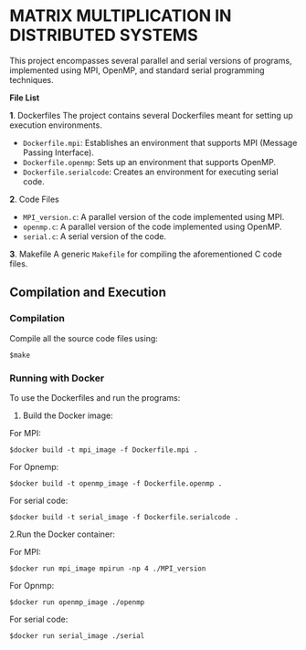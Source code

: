 # MATRIX MULTIPLICATION IN DISTRIBUTED SYSTEMS
This project encompasses several parallel and serial versions of programs, implemented using MPI, OpenMP, and standard serial programming techniques.

**File List**

**1**. Dockerfiles
The project contains several Dockerfiles meant for setting up execution environments.

- `Dockerfile.mpi`: Establishes an environment that supports MPI (Message Passing Interface).
- `Dockerfile.openmp`: Sets up an environment that supports OpenMP.
- `Dockerfile.serialcode`: Creates an environment for executing serial code.

**2**. Code Files
- `MPI_version.c`: A parallel version of the code implemented using MPI.
- `openmp.c`: A parallel version of the code implemented using OpenMP.
- `serial.c`: A serial version of the code.

**3**. Makefile
A generic `Makefile` for compiling the aforementioned C code files.

## Compilation and Execution

### Compilation
Compile all the source code files using:
```
$make
```

### Running with Docker
To use the Dockerfiles and run the programs:

1. Build the Docker image:

For MPI:
```
$docker build -t mpi_image -f Dockerfile.mpi .
```
For Opnemp:
```
$docker build -t openmp_image -f Dockerfile.openmp .
```
For serial code:
```
$docker build -t serial_image -f Dockerfile.serialcode .
```
2.Run the Docker container:

For MPI:
```
$docker run mpi_image mpirun -np 4 ./MPI_version
```
For Opnmp:
```
$docker run openmp_image ./openmp
```

For serial code:
```
$docker run serial_image ./serial
```

